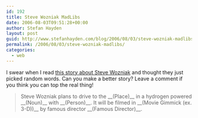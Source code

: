 ```yaml
---
id: 192
title: Steve Wozniak MadLibs
date: 2006-08-03T09:51:28+00:00
author: Stefan Hayden
layout: post
guid: http://www.stefanhayden.com/blog/2006/08/03/steve-wozniak-madlibs/
permalink: /2006/08/03/steve-wozniak-madlibs/
categories:
  - web
---
```

I swear when I read <a href="http://blogs.barrons.com/techtraderdaily/2006/07/28/hangin-out-with-woz/">this story about Steve Wozniak</a> and thought they just picked random words. Can you make a better story? Leave a comment if you think you can top the real thing!
<blockquote>Steve Wozniak plans to drive to the __(Place)__ in a hydrogen powered __(Noun)__ with __(Person)__. It will be filmed in __(Movie Gimmick (ex. 3-D))__ by famous director __(Famous Director)__.</blockquote>